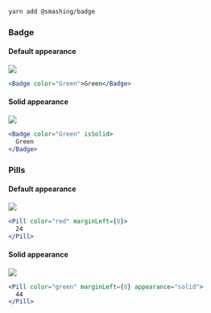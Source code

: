 ```sh
yarn add @smashing/badge
```

### Badge

#### Default appearance

![](https://i.imgur.com/rg7O0Kv.png)

```jsx
<Badge color="Green">Green</Badge>
```

#### Solid appearance

![](https://i.imgur.com/y94zZDa.png)

```jsx
<Badge color="Green" isSolid>
  Green
</Badge>
```

### Pills

#### Default appearance

![](https://i.imgur.com/gIll110.png)

```jsx
<Pill color="red" marginLeft={8}>
  24
</Pill>
```

#### Solid appearance

![](https://i.imgur.com/keUuIat.png)

```jsx
<Pill color="green" marginLeft={8} appearance="solid">
  44
</Pill>
```
